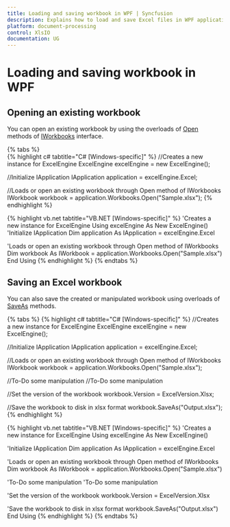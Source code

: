 ```yaml
---
title: Loading and saving workbook in WPF | Syncfusion
description: Explains how to load and save Excel files in WPF applications using Syncfusion Excel library.
platform: document-processing
control: XlsIO
documentation: UG
---
```

# Loading and saving workbook in WPF

## Opening an existing workbook

You can open an existing workbook by using the overloads of [Open](https://help.syncfusion.com/cr/file-formats/Syncfusion.XlsIO.IWorkbooks.html#Syncfusion_XlsIO_IWorkbooks_Open_System_String_) methods of [IWorkbooks](https://help.syncfusion.com/cr/file-formats/Syncfusion.XlsIO.IWorkbooks.html) interface.

{% tabs %}  
{% highlight c# tabtitle="C# [Windows-specific]" %}
//Creates a new instance for ExcelEngine
ExcelEngine excelEngine = new ExcelEngine();

//Initialize IApplication
IApplication application = excelEngine.Excel;

//Loads or open an existing workbook through Open method of IWorkbooks
IWorkbook workbook = application.Workbooks.Open("Sample.xlsx");
{% endhighlight %}

{% highlight vb.net tabtitle="VB.NET [Windows-specific]" %}
'Creates a new instance for ExcelEngine
Using excelEngine As New ExcelEngine()
'Initialize IApplication
Dim application As IApplication = excelEngine.Excel

'Loads or open an existing workbook through Open method of IWorkbooks
Dim workbook As IWorkbook = application.Workbooks.Open("Sample.xlsx")
End Using
{% endhighlight %}
{% endtabs %}

## Saving an Excel workbook

You can also save the created or manipulated workbook using overloads of [SaveAs](https://help.syncfusion.com/cr/file-formats/Syncfusion.XlsIO.IWorkbook.html#Syncfusion_XlsIO_IWorkbook_SaveAs_System_String_System_Web_HttpResponse_Syncfusion_XlsIO_ExcelDownloadType_Syncfusion_XlsIO_ExcelHttpContentType_) methods.

{% tabs %}
{% highlight c# tabtitle="C# [Windows-specific]" %}
//Creates a new instance for ExcelEngine
ExcelEngine excelEngine = new ExcelEngine();

//Initialize IApplication
IApplication application = excelEngine.Excel;

//Loads or open an existing workbook through Open method of IWorkbooks
IWorkbook workbook = application.Workbooks.Open("Sample.xlsx");

//To-Do some manipulation
//To-Do some manipulation

//Set the version of the workbook
workbook.Version = ExcelVersion.Xlsx;

//Save the workbook to disk in xlsx format
workbook.SaveAs("Output.xlsx");
{% endhighlight %}

{% highlight vb.net tabtitle="VB.NET [Windows-specific]" %}
'Creates a new instance for ExcelEngine
Using excelEngine As New ExcelEngine()

'Initialize IApplication
Dim application As IApplication = excelEngine.Excel

'Loads or open an existing workbook through Open method of IWorkbooks
Dim workbook As IWorkbook = application.Workbooks.Open("Sample.xlsx")

'To-Do some manipulation
'To-Do some manipulation

'Set the version of the workbook
workbook.Version = ExcelVersion.Xlsx

'Save the workbook to disk in xlsx format
workbook.SaveAs("Output.xlsx")
End Using
{% endhighlight %}
{% endtabs %} 
